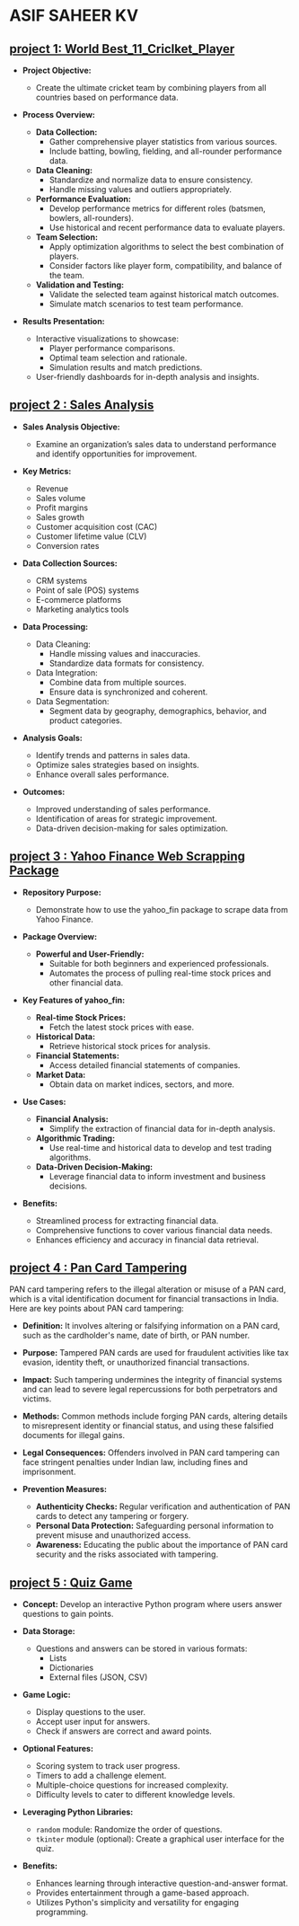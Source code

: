 # ASIF SAHEER KV

## [project 1: World Best_11_Criclket_Player](https://github.com/AsifSaheerkv/Best_11_criclket_player)

- **Project Objective:**
  - Create the ultimate cricket team by combining players from all countries based on performance data.
  
- **Process Overview:**
  - **Data Collection:**
    - Gather comprehensive player statistics from various sources.
    - Include batting, bowling, fielding, and all-rounder performance data.
  - **Data Cleaning:**
    - Standardize and normalize data to ensure consistency.
    - Handle missing values and outliers appropriately.
  - **Performance Evaluation:**
    - Develop performance metrics for different roles (batsmen, bowlers, all-rounders).
    - Use historical and recent performance data to evaluate players.
  - **Team Selection:**
    - Apply optimization algorithms to select the best combination of players.
    - Consider factors like player form, compatibility, and balance of the team.
  - **Validation and Testing:**
    - Validate the selected team against historical match outcomes.
    - Simulate match scenarios to test team performance.

- **Results Presentation:**
  - Interactive visualizations to showcase:
    - Player performance comparisons.
    - Optimal team selection and rationale.
    - Simulation results and match predictions.
  - User-friendly dashboards for in-depth analysis and insights.

## [project 2 : Sales Analysis](https://github.com/AsifSaheerkv/Sales_Analysis)

- **Sales Analysis Objective:**
  - Examine an organization’s sales data to understand performance and identify opportunities for improvement.

- **Key Metrics:**
  - Revenue
  - Sales volume
  - Profit margins
  - Sales growth
  - Customer acquisition cost (CAC)
  - Customer lifetime value (CLV)
  - Conversion rates

- **Data Collection Sources:**
  - CRM systems
  - Point of sale (POS) systems
  - E-commerce platforms
  - Marketing analytics tools

- **Data Processing:**
  - Data Cleaning:
    - Handle missing values and inaccuracies.
    - Standardize data formats for consistency.
  - Data Integration:
    - Combine data from multiple sources.
    - Ensure data is synchronized and coherent.
  - Data Segmentation:
    - Segment data by geography, demographics, behavior, and product categories.

- **Analysis Goals:**
  - Identify trends and patterns in sales data.
  - Optimize sales strategies based on insights.
  - Enhance overall sales performance.

- **Outcomes:**
  - Improved understanding of sales performance.
  - Identification of areas for strategic improvement.
  - Data-driven decision-making for sales optimization.

## [project 3 : Yahoo Finance Web Scrapping Package](https://github.com/AsifSaheerkv/Web_Scrapping)

- **Repository Purpose:**
  - Demonstrate how to use the yahoo_fin package to scrape data from Yahoo Finance.

- **Package Overview:**
  - **Powerful and User-Friendly:**
    - Suitable for both beginners and experienced professionals.
    - Automates the process of pulling real-time stock prices and other financial data.

- **Key Features of yahoo_fin:**
  - **Real-time Stock Prices:**
    - Fetch the latest stock prices with ease.
  - **Historical Data:**
    - Retrieve historical stock prices for analysis.
  - **Financial Statements:**
    - Access detailed financial statements of companies.
  - **Market Data:**
    - Obtain data on market indices, sectors, and more.

- **Use Cases:**
  - **Financial Analysis:**
    - Simplify the extraction of financial data for in-depth analysis.
  - **Algorithmic Trading:**
    - Use real-time and historical data to develop and test trading algorithms.
  - **Data-Driven Decision-Making:**
    - Leverage financial data to inform investment and business decisions.

- **Benefits:**
  - Streamlined process for extracting financial data.
  - Comprehensive functions to cover various financial data needs.
  - Enhances efficiency and accuracy in financial data retrieval.

## [project 4 : Pan Card Tampering](https://github.com/AsifSaheerkv/data-science)

PAN card tampering refers to the illegal alteration or misuse of a PAN card, which is a vital identification document for financial transactions in India. Here are key points about PAN card tampering:

- **Definition:** It involves altering or falsifying information on a PAN card, such as the cardholder's name, date of birth, or PAN number.
  
- **Purpose:** Tampered PAN cards are used for fraudulent activities like tax evasion, identity theft, or unauthorized financial transactions.

- **Impact:** Such tampering undermines the integrity of financial systems and can lead to severe legal repercussions for both perpetrators and victims.

- **Methods:** Common methods include forging PAN cards, altering details to misrepresent identity or financial status, and using these falsified documents for illegal gains.

- **Legal Consequences:** Offenders involved in PAN card tampering can face stringent penalties under Indian law, including fines and imprisonment.

- **Prevention Measures:**
  - **Authenticity Checks:** Regular verification and authentication of PAN cards to detect any tampering or forgery.
  - **Personal Data Protection:** Safeguarding personal information to prevent misuse and unauthorized access.
  - **Awareness:** Educating the public about the importance of PAN card security and the risks associated with tampering.
  


## [project 5 : Quiz Game](https://github.com/AsifSaheerkv/data-science)

* **Concept:** Develop an interactive Python program where users answer questions to gain points.

* **Data Storage:** 
    * Questions and answers can be stored in various formats:
        * Lists
        * Dictionaries
        * External files (JSON, CSV) 

* **Game Logic:**
    * Display questions to the user.
    * Accept user input for answers.
    * Check if answers are correct and award points.

* **Optional Features:**
    * Scoring system to track user progress.
    * Timers to add a challenge element.
    * Multiple-choice questions for increased complexity.
    * Difficulty levels to cater to different knowledge levels.

* **Leveraging Python Libraries:**
    * `random` module: Randomize the order of questions.
    * `tkinter` module (optional): Create a graphical user interface for the quiz.

* **Benefits:**
    * Enhances learning through interactive question-and-answer format.
    * Provides entertainment through a game-based approach.
    * Utilizes Python's simplicity and versatility for engaging programming.
